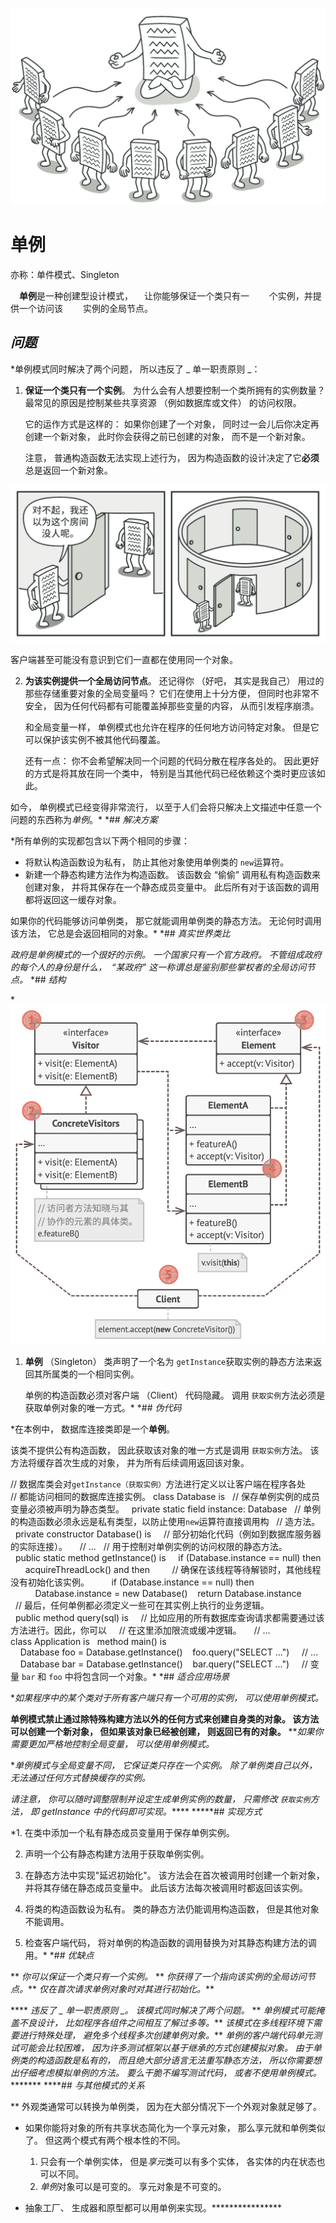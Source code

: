 ![单例模式](img/singleton.png)

# 单例

亦称：单件模式、Singleton

　**单例**是一种创建型设计模式，
　让你能够保证一个类只有一　
　个实例，并提供一个访问该　
　实例的全局节点。

## *问题*

 *单例模式同时解决了两个问题，  所以违反了 _ 单一职责原则 _：

1.  **保证一个类只有一个实例**。  为什么会有人想要控制一个类所拥有的实例数量？  最常见的原因是控制某些共享资源  （例如数据库或文件）  的访问权限。

    它的运作方式是这样的：  如果你创建了一个对象，  同时过一会儿后你决定再创建一个新对象，  此时你会获得之前已创建的对象，  而不是一个新对象。

    注意，  普通构造函数无法实现上述行为，  因为构造函数的设计决定了它**必须**总是返回一个新对象。

![一个对象的全局访问节点](img/singleton-comic-1-zh.png)

客户端甚至可能没有意识到它们一直都在使用同一个对象。

2.  **为该实例提供一个全局访问节点**。  还记得你  （好吧，  其实是我自己）  用过的那些存储重要对象的全局变量吗？  它们在使用上十分方便，  但同时也非常不安全，  因为任何代码都有可能覆盖掉那些变量的内容，  从而引发程序崩溃。

    和全局变量一样，  单例模式也允许在程序的任何地方访问特定对象。  但是它可以保护该实例不被其他代码覆盖。

    还有一点：  你不会希望解决同一个问题的代码分散在程序各处的。  因此更好的方式是将其放在同一个类中，  特别是当其他代码已经依赖这个类时更应该如此。

如今，  单例模式已经变得非常流行，  以至于人们会将只解决上文描述中任意一个问题的东西称为*单例*。*  *## *解决方案*

 *所有单例的实现都包含以下两个相同的步骤：

*   将默认构造函数设为私有，  防止其他对象使用单例类的  `new`运算符。
*   新建一个静态构建方法作为构造函数。  该函数会  “偷偷”  调用私有构造函数来创建对象，  并将其保存在一个静态成员变量中。  此后所有对于该函数的调用都将返回这一缓存对象。

如果你的代码能够访问单例类，  那它就能调用单例类的静态方法。  无论何时调用该方法，  它总是会返回相同的对象。*  *## *真实世界类比*

 *政府是单例模式的一个很好的示例。  一个国家只有一个官方政府。  不管组成政府的每个人的身份是什么，  ​  “某政府”  这一称谓总是鉴别那些掌权者的全局访问节点。*  *## *结构*

*![单例模式结构](img/structure-zh-indexed.png)

1.  **单例**  （Sin­gle­ton）  类声明了一个名为  `get­Instance`获取实例的静态方法来返回其所属类的一个相同实例。

    单例的构造函数必须对客户端  （Client）  代码隐藏。  调用  `获取实例`方法必须是获取单例对象的唯一方式。*  *## *伪代码*

 *在本例中，  数据库连接类即是一个**单例**。

该类不提供公有构造函数，  因此获取该对象的唯一方式是调用  `获取实例`方法。  该方法将缓存首次生成的对象，  并为所有后续调用返回该对象。

// 数据库类会对`getInstance（获取实例）`方法进行定义以让客户端在程序各处
// 都能访问相同的数据库连接实例。
class Database is
  // 保存单例实例的成员变量必须被声明为静态类型。
  private static field instance: Database
  // 单例的构造函数必须永远是私有类型，以防止使用`new`运算符直接调用构
  // 造方法。
  private constructor Database() is
    // 部分初始化代码（例如到数据库服务器的实际连接）。
    // ...
  // 用于控制对单例实例的访问权限的静态方法。
  public static method getInstance() is
    if (Database.instance == null) then
      acquireThreadLock() and then
        // 确保在该线程等待解锁时，其他线程没有初始化该实例。
        if (Database.instance == null) then
          Database.instance = new Database()    return Database.instance
  // 最后，任何单例都必须定义一些可在其实例上执行的业务逻辑。
  public method query(sql) is
    // 比如应用的所有数据库查询请求都需要通过该方法进行。因此，你可以
    // 在这里添加限流或缓冲逻辑。
    // ...
class Application is
  method main() is
    Database foo = Database.getInstance()    foo.query("SELECT ...")
    // ...
    Database bar = Database.getInstance()    bar.query("SELECT ...")
    // 变量 `bar` 和 `foo` 中将包含同一个对象。* *## *适合应用场景*

 **如果程序中的某个类对于所有客户端只有一个可用的实例，  可以使用单例模式。*

 **单例模式禁止通过除特殊构建方法以外的任何方式来创建自身类的对象。  该方法可以创建一个新对象，  但如果该对象已经被创建，  则返回已有的对象。**  ***如果你需要更加严格地控制全局变量，  可以使用单例模式。*

 **单例模式与全局变量不同，  它保证类只存在一个实例。  除了单例类自己以外，  无法通过任何方式替换缓存的实例。*

 *请注意，  你可以随时调整限制并设定生成单例实例的数量，  只需修改  `获取实例`方法，  即 getInstance 中的代码即可实现。*****  *****## *实现方式*

 *1.  在类中添加一个私有静态成员变量用于保存单例实例。

2.  声明一个公有静态构建方法用于获取单例实例。

3.  在静态方法中实现"延迟初始化"。  该方法会在首次被调用时创建一个新对象，  并将其存储在静态成员变量中。  此后该方法每次被调用时都返回该实例。

4.  将类的构造函数设为私有。  类的静态方法仍能调用构造函数，  但是其他对象不能调用。

5.  检查客户端代码，  将对单例的构造函数的调用替换为对其静态构建方法的调用。*  *## *优缺点*

 **   *你可以保证一个类只有一个实例。*
**   *你获得了一个指向该实例的全局访问节点。***   *仅在首次请求单例对象时对其进行初始化。***

 ****   *违反了 _ 单一职责原则 _。  该模式同时解决了两个问题。*
**   *单例模式可能掩盖不良设计，  比如程序各组件之间相互了解过多等。***   *该模式在多线程环境下需要进行特殊处理，  避免多个线程多次创建单例对象。***   *单例的客户端代码单元测试可能会比较困难，  因为许多测试框架以基于继承的方式创建模拟对象。  由于单例类的构造函数是私有的，  而且绝大部分语言无法重写静态方法，  所以你需要想出仔细考虑模拟单例的方法。  要么干脆不编写测试代码，  或者不使用单例模式。********  ****## *与其他模式的关系*

 **   外观类通常可以转换为单例类，  因为在大部分情况下一个外观对象就足够了。

*   如果你能将对象的所有共享状态简化为一个享元对象，  那么享元就和单例类似了。  但这两个模式有两个根本性的不同。

    1.  只会有一个单例实体，  但是*享元*类可以有多个实体，  各实体的内在状态也可以不同。
    2.  *单例*对象可以是可变的。  享元对象是不可变的。
*   抽象工厂、  生成器和原型都可以用单例来实现。****************